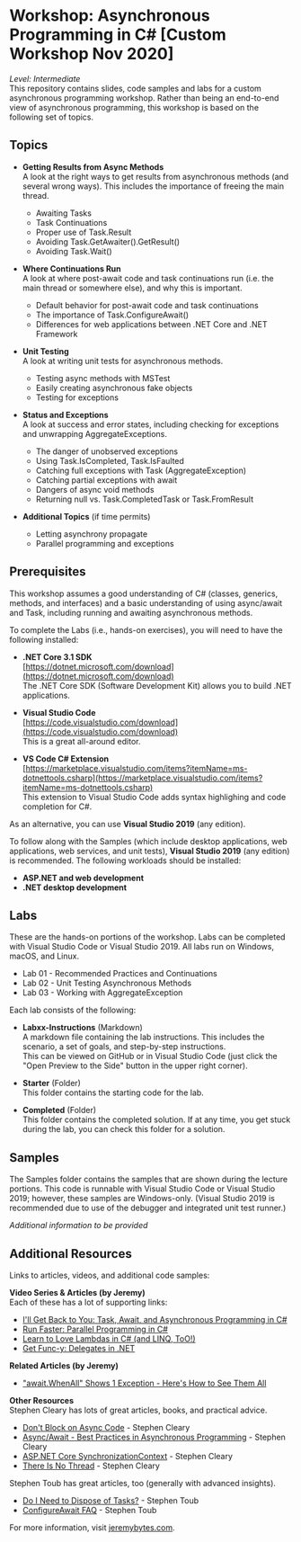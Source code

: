 Workshop: Asynchronous Programming in C# [Custom Workshop Nov 2020]
============================
*Level: Intermediate*  
This repository contains slides, code samples and labs for a custom asynchronous programming workshop. Rather than being an end-to-end view of asynchronous programming, this workshop is based on the following set of topics.

Topics
------
* **Getting Results from Async Methods**  
A look at the right ways to get results from asynchronous methods (and several wrong ways). This includes the importance of freeing the main thread.  
    * Awaiting Tasks  
    * Task Continuations  
    * Proper use of Task.Result  
    * Avoiding Task.GetAwaiter().GetResult()  
    * Avoiding Task.Wait()  

* **Where Continuations Run**  
A look at where post-await code and task continuations run (i.e. the main thread or somewhere else), and why this is important.  
    * Default behavior for post-await code and task continuations  
    * The importance of Task.ConfigureAwait()  
    * Differences for web applications between .NET Core and .NET Framework  

* **Unit Testing**  
A look at writing unit tests for asynchronous methods.  
    * Testing async methods with MSTest  
    * Easily creating asynchronous fake objects  
    * Testing for exceptions  

* **Status and Exceptions**  
A look at success and error states, including checking for exceptions and unwrapping AggregateExceptions.  
    * The danger of unobserved exceptions  
    * Using Task.IsCompleted, Task.IsFaulted  
    * Catching full exceptions with Task (AggregateException)  
    * Catching partial exceptions with await  
    * Dangers of async void methods  
    * Returning null vs. Task.CompletedTask or Task.FromResult  

* **Additional Topics** (if time permits)  
    * Letting asynchrony propagate  
    * Parallel programming and exceptions  

Prerequisites
-------------
This workshop assumes a good understanding of C# (classes, generics, methods, and interfaces) and a basic understanding of using async/await and Task, including running and awaiting asynchronous methods.

To complete the Labs (i.e., hands-on exercises), you will need to have the following installed:  
* **.NET Core 3.1 SDK**  
[https://dotnet.microsoft.com/download](https://dotnet.microsoft.com/download)  
The .NET Core SDK (Software Development Kit) allows you to build .NET applications.  

* **Visual Studio Code**  
[https://code.visualstudio.com/download](https://code.visualstudio.com/download)  
This is a great all-around editor.  

* **VS Code C# Extension**  
[https://marketplace.visualstudio.com/items?itemName=ms-dotnettools.csharp](https://marketplace.visualstudio.com/items?itemName=ms-dotnettools.csharp)  
This extension to Visual Studio Code adds syntax highlighing and code completion for C#.  

As an alternative, you can use **Visual Studio 2019** (any edition).  

To follow along with the Samples (which include desktop applications, web applications, web services, and unit tests), **Visual Studio 2019** (any edition) is recommended. The following workloads should be installed:

* **ASP&period;NET and web development**
* **.NET desktop development**

Labs
----
These are the hands-on portions of the workshop. Labs can be completed with Visual Studio Code or Visual Studio 2019. All labs run on Windows, macOS, and Linux.  

* Lab 01 - Recommended Practices and Continuations
* Lab 02 - Unit Testing Asynchronous Methods
* Lab 03 - Working with AggregateException

Each lab consists of the following:

* **Labxx-Instructions** (Markdown)  
A markdown file containing the lab instructions. This includes the scenario, a set of goals, and step-by-step instructions.  
This can be viewed on GitHub or in Visual Studio Code (just click the "Open Preview to the Side" button in the upper right corner).

* **Starter** (Folder)  
This folder contains the starting code for the lab.

* **Completed** (Folder)  
This folder contains the completed solution. If at any time, you get stuck during the lab, you can check this folder for a solution.

Samples
------- 
The Samples folder contains the samples that are shown during the lecture portions. This code is runnable with Visual Studio Code or Visual Studio 2019; however, these samples are Windows-only. (Visual Studio 2019 is recommended due to use of the debugger and integrated unit test runner.)  

*Additional information to be provided*

Additional Resources
--------------------
Links to articles, videos, and additional code samples:  

**Video Series & Articles (by Jeremy)**  
Each of these has a lot of supporting links:  
* [I'll Get Back to You: Task, Await, and Asynchronous Programming in C#](http://www.jeremybytes.com/Demos.aspx#TaskAndAwait)  
* [Run Faster: Parallel Programming in C#](http://www.jeremybytes.com/Demos.aspx#ParallelProgramming)  
* [Learn to Love Lambdas in C# (and LINQ, ToO!)](http://www.jeremybytes.com/Demos.aspx#LLL)  
* [Get Func-y: Delegates in .NET](http://www.jeremybytes.com/Demos.aspx#GF)  

**Related Articles (by Jeremy)**
* ["await.WhenAll" Shows 1 Exception - Here's How to See Them All](https://jeremybytes.blogspot.com/2020/09/await-taskwhenall-shows-one-exception.html)

**Other Resources**  
Stephen Cleary has lots of great articles, books, and practical advice.
* [Don't Block on Async Code](https://blog.stephencleary.com/2012/07/dont-block-on-async-code.html) - Stephen Cleary
* [Async/Await - Best Practices in Asynchronous Programming](https://docs.microsoft.com/en-us/archive/msdn-magazine/2013/march/async-await-best-practices-in-asynchronous-programming) - Stephen Cleary  
* [ASP.NET Core SynchronizationContext](https://blog.stephencleary.com/2017/03/aspnetcore-synchronization-context.html) - Stephen Cleary  
* [There Is No Thread](https://blog.stephencleary.com/2013/11/there-is-no-thread.html) - Stephen Cleary  

Stephen Toub has great articles, too (generally with advanced insights).
* [Do I Need to Dispose of Tasks?](https://devblogs.microsoft.com/pfxteam/do-i-need-to-dispose-of-tasks/) - Stephen Toub
* [ConfigureAwait FAQ](https://devblogs.microsoft.com/dotnet/configureawait-faq/) - Stephen Toub  

For more information, visit [jeremybytes.com](http://www.jeremybytes.com).
